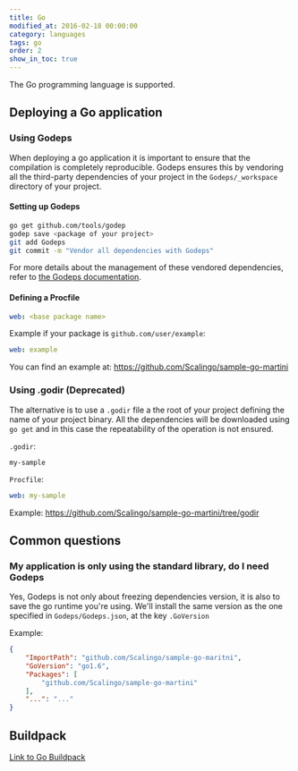 ```yaml
---
title: Go
modified_at: 2016-02-18 00:00:00
category: languages
tags: go
order: 2
show_in_toc: true
---
```


The Go programming language is supported.

## Deploying a Go application

### Using Godeps

When deploying a go application it is important to ensure that the
compilation is completely reproducible.  Godeps ensures this by vendoring
all the third-party dependencies of your project in the `Godeps/_workspace`
directory of your project.

#### Setting up Godeps

```bash
go get github.com/tools/godep
godep save <package of your project>
git add Godeps
git commit -m "Vendor all dependencies with Godeps"
```

For more details about the management of these vendored dependencies,
refer to [the Godeps documentation](https://github.com/tools/godep).

#### Defining a Procfile

```yaml
web: <base package name>
```

Example if your package is `github.com/user/example`:

```yaml
web: example
```

You can find an example at: https://github.com/Scalingo/sample-go-martini

### Using .godir (Deprecated)

The alternative is to use a `.godir` file a the root of your project
defining the name of your project binary. All the dependencies will be
downloaded using `go get` and in this case the repeatability of the
operation is not ensured.

`.godir`:

```text
my-sample
```

`Procfile`:

```yaml
web: my-sample
```

Example: https://github.com/Scalingo/sample-go-martini/tree/godir

## Common questions

### My application is only using the standard library, do I need Godeps

Yes, Godeps is not only about freezing dependencies version, it is also to save the go runtime you're using. We'll install the same version as the one specified in `Godeps/Godeps.json`, at the key `.GoVersion`

Example:

```json
{
	"ImportPath": "github.com/Scalingo/sample-go-maritni",
	"GoVersion": "go1.6",
	"Packages": [
		"github.com/Scalingo/sample-go-martini"
	],
	"...": "..."
}
```

## Buildpack

[Link to Go Buildpack](https://github.com/Scalingo/go-buildpack)
